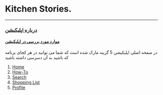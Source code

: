 # Kitchen Stories.
---
### [درباره اپلیکیشن]()
#### [موارد مورد بررسی در اپلیکیشن]()

در صفحه اصلی اپلیکیشن 5 گزینه مارک شده است که شما می توانید در هر کجای برنامه که باشید به آن دسرسی داشته باشید

1. [Home]()
2. [How-To]()
3. [Search]()
4. [Shopping List]()
5. [Profile]()




